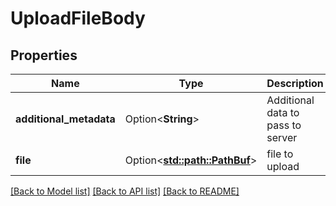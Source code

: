 # UploadFileBody

## Properties

Name | Type | Description | Notes
------------ | ------------- | ------------- | -------------
**additional_metadata** | Option<**String**> | Additional data to pass to server | [optional]
**file** | Option<[**std::path::PathBuf**](std::path::PathBuf.md)> | file to upload | [optional]

[[Back to Model list]](../README.md#documentation-for-models) [[Back to API list]](../README.md#documentation-for-api-endpoints) [[Back to README]](../README.md)



